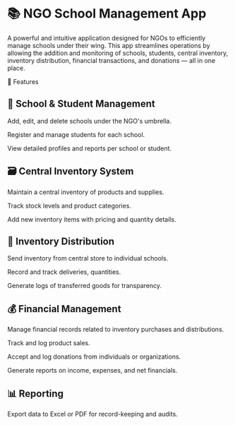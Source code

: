 # 📚 NGO School Management App

A powerful and intuitive application designed for NGOs to efficiently manage schools under their wing. This app streamlines operations by allowing the addition and monitoring of schools, students, central inventory, inventory distribution, financial transactions, and donations — all in one place.

🚀 Features

## 🏫 School & Student Management
Add, edit, and delete schools under the NGO's umbrella.

Register and manage students for each school.

View detailed profiles and reports per school or student.

## 🗃️ Central Inventory System
Maintain a central inventory of products and supplies.

Track stock levels and product categories.

Add new inventory items with pricing and quantity details.

## 🚚 Inventory Distribution
Send inventory from central store to individual schools.

Record and track deliveries, quantities.

Generate logs of transferred goods for transparency.

## 💰 Financial Management
Manage financial records related to inventory purchases and distributions.

Track and log product sales.

Accept and log donations from individuals or organizations.

Generate reports on income, expenses, and net financials.

## 📊 Reporting 

Export data to Excel or PDF for record-keeping and audits.
